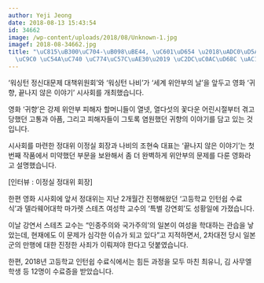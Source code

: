 ```yaml
---
author: Yeji Jeong
date: 2018-08-13 15:43:54
id: 34662
image: /wp-content/uploads/2018/08/Unknown-1.jpg
imagef: 2018-08-34662.jpg
title: "\uC815\uB300\uC704-\uB098\uBE44, \uC601\uD654 \u2018\uADC0\uD5A5, \uB05D\uB098\
  \uC9C0 \uC54A\uC740 \uC774\uC57C\uAE30\u2019 \uC2DC\uC0AC\uD68C \uAC1C\uCD5C"
---
```


‘워싱턴 정신대문제 대책위원회’와 ‘워싱턴 나비’가 ‘세계 위안부의 날’을 앞두고 영화 ‘귀향, 끝나지 않은 이야기’ 시사회를 개최했습니다.

영화 ‘귀향’은 강제 위안부 피해자 할머니들이 열넷, 열다섯의 꽃다운 어린시절부터 겪고 당했던 고통과 아픔, 그리고 피해자들이 그토록 염원했던 귀향의 이야기를 담고 있는 것입니다.

시사회를 마련한 정대위 이정실 회장과 나비의 조현숙 대표는 ‘끝나지 않은 이야기’는 첫 번째 작품에서 미약했던 부문을 보완해서 좀 더 완벽하게 위안부의 문제를 다룬 영화라고 설명했습니다.

[인터뷰 : 이정실 정대위 회장]

한편 영화 시사회에 앞서 정대위는 지난 2개월간 진행해왔던 ‘고등학교 인턴쉽 수료식’과 델라웨어대학 마가렛 스테츠 여성학 교수의 ‘특별 강연회’도 성황일에 가졌습니다.

이날 강연서 스테츠 교수는 “인종주의와 국가주의’의 일본이 여성을 학대하는 관습을 낳았는데, 현재에도 이 문제가 심각한 이슈가 되고 있다”고 지적하면서, 2차대전 당시 일본군의 만행에 대한 진정한 사죄가 이뤄져야 한다고 덧붙였습니다.

한편, 2018년 고등학교 인턴쉽 수료식에서는 힘든 과정을 모두 마친 최유니, 김 사무엘 학생 등 12명이 수료증을 받았습니다.
